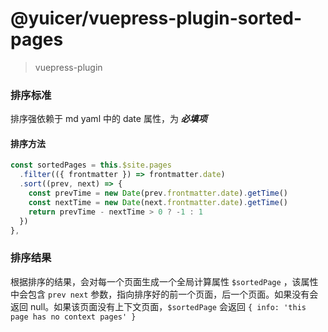 # @yuicer/vuepress-plugin-sorted-pages

> vuepress-plugin

### 排序标准

排序强依赖于 md yaml 中的 date 属性，为 **_必填项_**

#### 排序方法

```js
const sortedPages = this.$site.pages
  .filter(({ frontmatter }) => frontmatter.date)
  .sort((prev, next) => {
    const prevTime = new Date(prev.frontmatter.date).getTime()
    const nextTime = new Date(next.frontmatter.date).getTime()
    return prevTime - nextTime > 0 ? -1 : 1
  })
},
```

### 排序结果

根据排序的结果，会对每一个页面生成一个全局计算属性 `$sortedPage` ，该属性中会包含 `prev next` 参数，指向排序好的前一个页面，后一个页面。如果没有会返回 null。如果该页面没有上下文页面，`$sortedPage` 会返回 `{ info: 'this page has no context pages' }`
